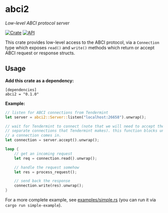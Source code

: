 # abci2

*Low-level ABCI protocol server*

[![Crate](https://img.shields.io/crates/v/abci2.svg)](https://crates.io/crates/abci2)
[![API](https://docs.rs/abci2/badge.svg)](https://docs.rs/abci2)

This crate provides low-level access to the ABCI protocol, via a `Connection` type which exposes `read()` and `write()` methods which return or accept ABCI request or response structs.

## Usage

**Add this crate as a dependency:**
```
[dependencies]
abci2 = "0.1.0"
```

**Example:**
```rust
// listen for ABCI connections from Tendermint
let server = abci2::Server::listen("localhost:26658").unwrap();

// wait for Tendermint to connect (note that we will need to accept the 3
// separate connections that Tendermint makes). this function blocks until
// a connection comes in.
let connection = server.accept().unwrap();

loop {
    // get an incoming request
    let req = connection.read().unwrap();

    // handle the request somehow
    let res = process_request();

    // send back the response
    connection.write(res).unwrap();
}
```

For a more complete example, see [examples/simple.rs](https://github.com/nomic-io/abci2/blob/master/examples/simple.rs) (you can run it via `cargo run simple-example`).
